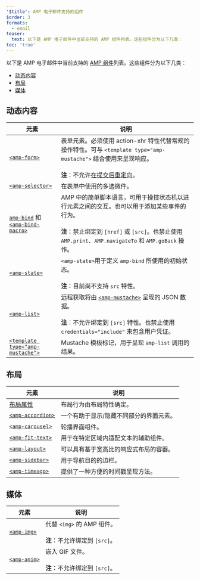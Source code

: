 ```yaml
---
'$title': AMP 电子邮件支持的组件
$order: 3
formats:
  - email
teaser:
  text: 以下是 AMP 电子邮件中当前支持的 AMP 组件列表。这些组件分为以下几类：
toc: 'true'
---
```


<!--
This file is imported from https://github.com/ampproject/amphtml/blob/main/docs/spec/email/amp-email-components.md.
Please do not change this file.
If you have found a bug or an issue please
have a look and request a pull request there.
-->

<!---
Copyright 2018 The AMP HTML Authors. All Rights Reserved.

Licensed under the Apache License, Version 2.0 (the "License");
you may not use this file except in compliance with the License.
You may obtain a copy of the License at

      http://www.apache.org/licenses/LICENSE-2.0

Unless required by applicable law or agreed to in writing, software
distributed under the License is distributed on an "AS-IS" BASIS,
WITHOUT WARRANTIES OR CONDITIONS OF ANY KIND, either express or implied.
See the License for the specific language governing permissions and
limitations under the License.
-->

以下是 AMP 电子邮件中当前支持的 [AMP 组件](https://amp.dev/documentation/components/?format=email)列表。这些组件分为以下几类：

- [动态内容 ](#dynamic-content)
- [布局](#layout)
- [媒体](#media)

## 动态内容 <a name="dynamic-content"></a>

| 元素                                                                                                                                                                           | 说明                                                                                                                                                                                                                                        |
| ------------------------------------------------------------------------------------------------------------------------------------------------------------------------------ | ------------------------------------------------------------------------------------------------------------------------------------------------------------------------------------------------------------------------------------------- |
| [`<amp-form>`](https://amp.dev/documentation/components/amp-form)                                                                                                              | 表单元素。必须使用 action-xhr 特性代替常规的操作特性。可与 `<template type="amp-mustache">` 结合使用来呈现响应。<br><br>**注**：不允许[在提交后重定向](https://amp.dev/documentation/components/amp-form/#redirecting-after-a-submission)。 |
| [`<amp-selector>`](https://amp.dev/documentation/components/amp-selector)                                                                                                      | 在表单中使用的多选微件。                                                                                                                                                                                                                    |
| [`amp-bind`](https://amp.dev/documentation/components/amp-bind) 和 [`<amp-bind-macro>`](https://amp.dev/documentation/components/amp-bind#defining-macros-with-amp-bind-macro) | AMP 中的简单脚本语言，可用于操控状态机以进行元素之间的交互。也可以用于添加某些事件的行为。<br><br>**注**：禁止绑定到 `[href]` 或 `[src]`。也禁止使用 `AMP.print`、`AMP.navigateTo` 和 `AMP.goBack` 操作。                                   |
| [`<amp-state>`](https://amp.dev/documentation/components/amp-bind#%3Camp-state%3E-specification)                                                                               | `<amp-state>`用于定义 `amp-bind` 所使用的初始状态。<br><br>**注**：目前尚不支持 `src` 特性。                                                                                                                                                |
| [`<amp-list>`](https://amp.dev/documentation/components/amp-list)                                                                                                              | 远程获取将由 [`<amp-mustache>`](https://amp.dev/documentation/components/amp-mustache) 呈现的 JSON 数据。<br><br>**注**：不允许绑定到 `[src]` 特性。也禁止使用 `credentials="include"` 来包含用户凭证。                                     |
| [`<template type="amp-mustache">`](https://amp.dev/documentation/components/amp-mustache)                                                                                      | Mustache 模板标记，用于呈现 `amp-list` 调用的结果。                                                                                                                                                                                         |

## 布局 <a name="layout"></a>

| 元素                                                                                                     | 说明                                    |
| -------------------------------------------------------------------------------------------------------- | --------------------------------------- |
| [布局属性 ](https://amp.dev/documentation/guides-and-tutorials/learn/amp-html-layout/#layout-attributes) | 布局行为由布局特性确定。                |
| [`<amp-accordion>`](https://amp.dev/documentation/components/amp-accordion)                              | 一个有助于显示/隐藏不同部分的界面元素。 |
| [`<amp-carousel>`](https://amp.dev/documentation/components/amp-carousel)                                | 轮播界面组件。                          |
| [`<amp-fit-text>`](https://amp.dev/documentation/components/amp-fit-text)                                | 用于在特定区域内适配文本的辅助组件。    |
| [`<amp-layout>`](https://amp.dev/documentation/components/amp-layout)                                    | 可以具有基于宽高比的响应式布局的容器。  |
| [`<amp-sidebar>`](https://amp.dev/documentation/components/amp-sidebar)                                  | 用于导航目的的边栏。                    |
| [`<amp-timeago>`](https://amp.dev/documentation/components/amp-timeago)                                  | 提供了一种方便的时间戳呈现方法。        |

## 媒体 <a name="media"></a>

| 元素                                                              | 说明                                                             |
| ----------------------------------------------------------------- | ---------------------------------------------------------------- |
| [`<amp-img>`](https://amp.dev/documentation/components/amp-img)   | 代替 `<img>` 的 AMP 组件。<br><br>**注**：不允许绑定到 `[src]`。 |
| [`<amp-anim>`](https://amp.dev/documentation/components/amp-anim) | 嵌入 GIF 文件。<br><br>**注**：不允许绑定到 `[src]`。            |
